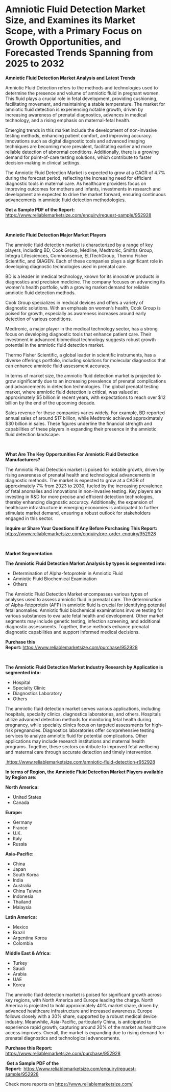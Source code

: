 <p><h1>Amniotic Fluid Detection Market Size, and Examines its Market Scope, with a Primary Focus on Growth Opportunities, and Forecasted Trends Spanning from 2025 to 2032</h1></p><p><strong>Amniotic Fluid Detection Market Analysis and Latest Trends</strong></p>
<p><p>Amniotic Fluid Detection refers to the methods and technologies used to determine the presence and volume of amniotic fluid in pregnant women. This fluid plays a crucial role in fetal development, providing cushioning, facilitating movement, and maintaining a stable temperature. The market for amniotic fluid detection is experiencing notable growth, driven by increasing awareness of prenatal diagnostics, advances in medical technology, and a rising emphasis on maternal-fetal health. </p><p>Emerging trends in this market include the development of non-invasive testing methods, enhancing patient comfort, and improving accuracy. Innovations such as digital diagnostic tools and advanced imaging techniques are becoming more prevalent, facilitating earlier and more reliable detection of abnormal conditions. Additionally, there is a growing demand for point-of-care testing solutions, which contribute to faster decision-making in clinical settings. </p><p>The Amniotic Fluid Detection Market is expected to grow at a CAGR of 4.7% during the forecast period, reflecting the increasing need for efficient diagnostic tools in maternal care. As healthcare providers focus on improving outcomes for mothers and infants, investments in research and development are expected to drive the market forward, ensuring continuous advancements in amniotic fluid detection methodologies.</p></p>
<p><strong>Get a Sample PDF of the Report:&nbsp;</strong> <a href="https://www.reliablemarketsize.com/enquiry/request-sample/952928?utm_campaign=2442&utm_medium=2&utm_source=Github&utm_content=ia&utm_term=07032025&utm_id=amniotic-fluid-detection">https://www.reliablemarketsize.com/enquiry/request-sample/952928</a></p>
<p>&nbsp;</p>
<p><strong>Amniotic Fluid Detection Major Market Players</strong></p>
<p><p>The amniotic fluid detection market is characterized by a range of key players, including BD, Cook Group, Medline, Medtronic, Smiths Group, Integra Lifesciences, Commonsense, ELITechGroup, Thermo Fisher Scientific, and QIAGEN. Each of these companies plays a significant role in developing diagnostic technologies used in prenatal care.</p><p>BD is a leader in medical technology, known for its innovative products in diagnostics and precision medicine. The company focuses on advancing its women's health portfolio, with a growing market demand for reliable amniotic fluid detection methods.</p><p>Cook Group specializes in medical devices and offers a variety of diagnostic solutions. With an emphasis on women’s health, Cook Group is poised for growth, especially as awareness increases around early detection of various conditions.</p><p>Medtronic, a major player in the medical technology sector, has a strong focus on developing diagnostic tools that enhance patient care. Their investment in advanced biomedical technology suggests robust growth potential in the amniotic fluid detection market.</p><p>Thermo Fisher Scientific, a global leader in scientific instruments, has a diverse offerings portfolio, including solutions for molecular diagnostics that can enhance amniotic fluid assessment accuracy.</p><p>In terms of market size, the amniotic fluid detection market is projected to grow significantly due to an increasing prevalence of prenatal complications and advancements in detection technologies. The global prenatal testing market, where amniotic fluid detection is critical, was valued at approximately $5 billion in recent years, with expectations to reach over $12 billion by the end of the upcoming decade.</p><p>Sales revenue for these companies varies widely. For example, BD reported annual sales of around $17 billion, while Medtronic achieved approximately $30 billion in sales. These figures underline the financial strength and capabilities of these players in expanding their presence in the amniotic fluid detection landscape.</p></p>
<p>&nbsp;</p>
<p><strong>What Are The Key Opportunities For Amniotic Fluid Detection Manufacturers?</strong></p>
<p><p>The Amniotic Fluid Detection market is poised for notable growth, driven by rising awareness of prenatal health and technological advancements in diagnostic methods. The market is expected to grow at a CAGR of approximately 7% from 2023 to 2030, fueled by the increasing prevalence of fetal anomalies and innovations in non-invasive testing. Key players are investing in R&D for more precise and efficient detection technologies, thereby enhancing diagnostic accuracy. Additionally, the expansion of healthcare infrastructure in emerging economies is anticipated to further stimulate market demand, ensuring a robust outlook for stakeholders engaged in this sector.</p></p>
<p><strong>Inquire or Share Your Questions If Any Before Purchasing This Report:</strong> <a href="https://www.reliablemarketsize.com/enquiry/pre-order-enquiry/952928?utm_campaign=2442&utm_medium=2&utm_source=Github&utm_content=ia&utm_term=07032025&utm_id=amniotic-fluid-detection">https://www.reliablemarketsize.com/enquiry/pre-order-enquiry/952928</a></p>
<p>&nbsp;</p>
<p><strong>Market Segmentation</strong></p>
<p><strong>The Amniotic Fluid Detection Market Analysis by types is segmented into:</strong></p>
<p><ul><li>Determination of Alpha-fetoprotein in Amniotic Fluid</li><li>Amniotic Fluid Biochemical Examination</li><li>Others</li></ul></p>
<p><p>The Amniotic Fluid Detection Market encompasses various types of analyses used to assess amniotic fluid in prenatal care. The determination of Alpha-fetoprotein (AFP) in amniotic fluid is crucial for identifying potential fetal anomalies. Amniotic fluid biochemical examinations involve testing for various substances to evaluate fetal health and development. Other market segments may include genetic testing, infection screening, and additional diagnostic assessments. Together, these methods enhance prenatal diagnostic capabilities and support informed medical decisions.</p></p>
<p><strong>Purchase this Report:&nbsp;</strong><a href="https://www.reliablemarketsize.com/purchase/952928?utm_campaign=2442&utm_medium=2&utm_source=Github&utm_content=ia&utm_term=07032025&utm_id=amniotic-fluid-detection">https://www.reliablemarketsize.com/purchase/952928</a></p>
<p>&nbsp;</p>
<p><strong>The Amniotic Fluid Detection Market Industry Research by Application is segmented into:</strong></p>
<p><ul><li>Hospital</li><li>Specialty Clinic</li><li>Diagnostics Laboratory</li><li>Others</li></ul></p>
<p><p>The amniotic fluid detection market serves various applications, including hospitals, specialty clinics, diagnostics laboratories, and others. Hospitals utilize advanced detection methods for monitoring fetal health during pregnancy, while specialty clinics focus on targeted assessments for high-risk pregnancies. Diagnostics laboratories offer comprehensive testing services to analyze amniotic fluid for potential complications. Other applications may include research institutions and maternal health programs. Together, these sectors contribute to improved fetal wellbeing and maternal care through accurate detection and timely intervention.</p></p>
<p><a href="https://www.reliablemarketsize.com/amniotic-fluid-detection-r952928?utm_campaign=2442&utm_medium=2&utm_source=Github&utm_content=ia&utm_term=07032025&utm_id=amniotic-fluid-detection">&nbsp;https://www.reliablemarketsize.com/amniotic-fluid-detection-r952928</a></p>
<p><strong>In terms of Region, the Amniotic Fluid Detection Market Players available by Region are:</strong></p>
<p>
    <p> <strong> North America: </strong>
        <ul>
            <li>United States</li>
            <li>Canada</li>
        </ul>
        </p> 
    <p> <strong> Europe: </strong>
        <ul>
            <li>Germany</li>
            <li>France</li>
            <li>U.K.</li>
            <li>Italy</li>
            <li>Russia</li>
        </ul>
        </p> 
    <p> <strong> Asia-Pacific: </strong>
        <ul>
            <li>China</li>
            <li>Japan</li>
            <li>South Korea</li>
            <li>India</li>
            <li>Australia</li>
            <li>China Taiwan</li>
            <li>Indonesia</li>
            <li>Thailand</li>
            <li>Malaysia</li>
        </ul>
        </p> 
    <p> <strong> Latin America: </strong>
        <ul>
            <li>Mexico</li>
            <li>Brazil</li>
            <li>Argentina Korea</li>
            <li>Colombia</li>
        </ul>
        </p> 
    <p> <strong> Middle East & Africa: </strong>
        <ul>
            <li>Turkey</li>
            <li>Saudi</li>
            <li>Arabia</li>
            <li>UAE</li>
            <li>Korea</li>
        </ul>
    </p>
    </p>
<p><p>The amniotic fluid detection market is poised for significant growth across key regions, with North America and Europe leading the charge. North America is projected to hold approximately 40% market share, driven by advanced healthcare infrastructure and increased awareness. Europe follows closely with a 30% share, supported by a robust medical device industry. Meanwhile, Asia-Pacific, particularly China, is anticipated to experience rapid growth, capturing around 20% of the market as healthcare access improves. Overall, the market is expanding due to rising demand for prenatal diagnostics and technological advancements.</p></p>
<p><strong>Purchase this Report: </strong><a href="https://www.reliablemarketsize.com/purchase/952928?utm_campaign=2442&utm_medium=2&utm_source=Github&utm_content=ia&utm_term=07032025&utm_id=amniotic-fluid-detection">https://www.reliablemarketsize.com/purchase/952928</a></p>
<p>&nbsp;<strong>Get a Sample PDF of the Report:&nbsp;&nbsp;</strong><a href="https://www.reliablemarketsize.com/enquiry/request-sample/952928?utm_campaign=2442&utm_medium=2&utm_source=Github&utm_content=ia&utm_term=07032025&utm_id=amniotic-fluid-detection">https://www.reliablemarketsize.com/enquiry/request-sample/952928</a></p>
<p><strong></strong></p>
<p>Check more reports on <a href="https://www.reliablemarketsize.com/?utm_campaign=2442&utm_medium=2&utm_source=Github&utm_content=ia&utm_term=07032025&utm_id=amniotic-fluid-detection">https://www.reliablemarketsize.com/</a></p>